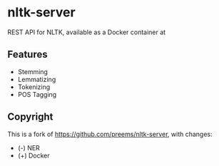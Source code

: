 # nltk-server

REST API for NLTK, available as a Docker container at 

## Features

- Stemming
- Lemmatizing
- Tokenizing
- POS Tagging

## Copyright

This is a fork of https://github.com/preems/nltk-server, with changes:

- (-) NER
- (+) Docker

